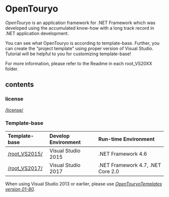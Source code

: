 ﻿# OpenTouryo
*OpenTouryo* is an application framework for .NET Framework which was developed using the accumulated know-how with a long track record in .NET application development.

You can see what OpenTouryo is according to template-base.
Further, you can create the "project template" using proper version of Visual Studio.
Tutorial will be helpful to you for customizing template-base!

For more information, please refer to the Readme in each root_VS20XX folder.

## contents

### license
[/license/](https://github.com/OpenTouryoProject/OpenTouryoTemplates/tree/master/license)

### Template-base
|Template-base|Develop Environment|Run-time Environment|
|:-----|:------------------|:-------------------|
|[/root_VS2015/](https://github.com/OpenTouryoProject/OpenTouryoTemplates/tree/master/root_VS2015)|Visual Studio 2015|.NET Framework 4.6|
|[/root_VS2017/](https://github.com/OpenTouryoProject/OpenTouryoTemplates/tree/master/root_VS2017)|Visual Studio 2017|.NET Framework 4.7, .NET Core 2.0|

When using Visual Studio 2013 or earlier, please use *[OpenTouryoTemplates version 01-80](https://github.com/OpenTouryoProject/OpenTouryoTemplates/tree/01-80)*.
